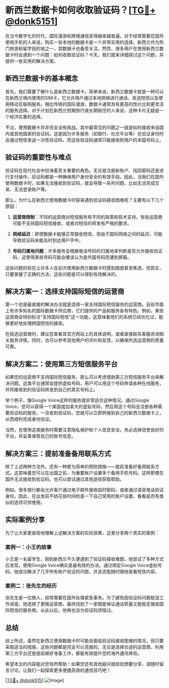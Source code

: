 # 新西兰数据卡如何收取验证码？[[TG💪+ @donk5151](https://t.me/s/donk5151)]

在当今数字化的时代，国际漫游和跨境通信变得越来越普遍。对于经常需要在国外使用手机的人来说，购买一张本地的数据卡是一个非常实用的选择。新西兰作为热门旅游和留学目的地之一，其数据卡也备受关注。然而，很多用户在使用新西兰数据卡时会遇到一个问题：如何收取验证码？今天，我们就来详细探讨这个问题，并提供一些实用的解决方案。

## 新西兰数据卡的基本概念

首先，我们需要了解什么是新西兰数据卡。简单来说，新西兰数据卡就是一种可以在新西兰境内使用的SIM卡，它允许用户通过本地网络进行通话、发送短信以及使用移动互联网服务。相比传统的国际漫游，数据卡通常具有更高的性价比和更灵活的服务选择。对于计划在新西兰短期旅行或长期居住的人来说，这种卡片无疑是一个经济实惠的选择。

不过，使用数据卡并非完全没有挑战。其中最常见的问题之一就是如何接收来自国内或其他国家的验证码。这是因为许多服务（如银行、社交平台等）在验证身份时会通过短信发送一次性验证码，而这些验证码通常只能接收到用户的本国号码上。

## 验证码的重要性与难点

验证码在现代社会中扮演着至关重要的角色。无论是注册新账户、找回密码还是进行支付操作，验证码都是一种确保用户身份安全的有效手段。因此，当我们在国外使用数据卡时，如果无法接收到验证码，就会导致一系列问题，比如无法完成交易、无法登录账户等。

那么，为什么在新西兰使用数据卡时容易遇到验证码接收困难呢？主要有以下几个原因：

1. **运营商限制**：不同的运营商对短信服务有不同的政策和技术支持。有些运营商可能不支持国际短信接收，或者对短信的转发有严格的要求。
   
2. **网络延迟**：即使数据卡能够正常接收短信，但由于国际网络之间的延迟，可能导致验证码未能及时到达用户手中。
   
3. **号码归属地问题**：许多服务会根据电话号码的归属地来判断是否允许接收验证码，这使得某些号码可能会被误认为是外国号码而遭到屏蔽。

这些问题的存在让许多人在初次使用新西兰数据卡时感到困惑甚至焦虑。但其实，只要掌握了正确的方法，这些问题是可以得到有效解决的。

## 解决方案一：选择支持国际短信的运营商

第一个也是最直接的解决办法就是选择一家支持国际短信服务的运营商。目前市面上有许多知名的国际数据卡供应商，它们提供的产品和服务各有特色。例如，某些运营商会特别标注“支持国际短信”这一功能，这意味着他们的系统已经优化过，能够更好地处理跨国短信的接收。

在挑选运营商时，建议您查看其官方网站上的具体说明，或者直接联系客服咨询相关服务详情。同时，也可以参考其他用户的评价和反馈，以确保所选运营商的质量可靠。

## 解决方案二：使用第三方短信服务平台

如果您的运营商不支持国际短信服务，那么可以考虑借助第三方短信服务平台来解决问题。这类平台通常会提供虚拟号码，用户可以用这个号码申请各种在线服务，并将接收到的验证码转发到自己的真实号码上。

举个例子，像Google Voice这样的服务就非常适合这种情况。通过Google Voice，您可以获得一个美国或加拿大的虚拟号码，然后用这个号码去注册各种需要验证码的服务。一旦收到验证码，您就可以立即转接到自己的新西兰数据卡上，从而顺利完成身份验证。

当然，在使用这类服务时需要注意隐私保护和个人信息安全。务必选择信誉良好的平台，并妥善保管自己的账号信息。

## 解决方案三：提前准备备用联系方式

除了上述两种方法外，还有一种更为简单的预防措施——提前准备好备用联系方式。这意味着您可以在出国之前，为重要账户设置多个备用手机号码。这样即便在国外无法接收到验证码，也可以尝试通过其他途径获取帮助。

例如，很多银行都会允许客户通过电子邮件接收临时密码，或者通过语音电话验证身份。因此，在出发前不妨花些时间检查一下自己常用的账户设置，看看是否有类似的选项可供使用。

## 实际案例分享

为了让大家更直观地理解上述解决方案的实际效果，这里分享两个真实的案例：

### 案例一：小王的故事

小王是一名留学生，刚到新西兰不久便遇到了验证码接收难题。他尝试了多种方式后发现，使用Google Voice确实是最有效的办法。通过绑定Google Voice虚拟号码，他成功解决了几乎所有账户验证的问题，并且还能随时随地查看短信内容。

### 案例二：张先生的经历

张先生是一位商人，经常需要在国外处理紧急事务。为了避免因验证码问题耽误工作进度，他选择了更换运营商，最终找到了一家既能保证通话质量又能稳定接收国际短信的服务商。从此以后，他再也没为验证码烦恼过。

## 总结

综上所述，虽然在新西兰使用数据卡时可能会面临验证码接收困难的情况，但只要采取适当的措施，这些问题都是完全可以克服的。无论是选择合适的运营商、利用第三方平台还是提前做好准备工作，都能有效提升您的海外通讯体验。

希望本文的内容能对您有所帮助！如果您还有其他疑问或经验想要分享，请随时留言讨论。让我们一起探索更多便捷高效的通信技巧吧！

[[TG💪+ @donk5151](https://t.me/s/donk5151) ![Image](https://i.postimg.cc/rwNCRYN7/Snipaste-2025-04-30-17-27-05.png)]